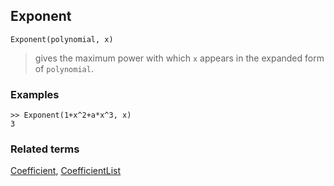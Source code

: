 ## Exponent

```
Exponent(polynomial, x)
```
> gives the maximum power with which `x` appears in the expanded form of `polynomial`.
 
### Examples

```
>> Exponent(1+x^2+a*x^3, x)
3
```


### Related terms

[Coefficient](Coefficient.md), [CoefficientList](CoefficientList.md) 